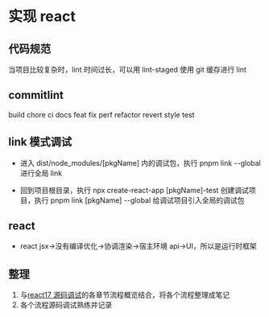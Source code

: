 # 实现 react

## 代码规范

当项目比较复杂时，lint 时间过长，可以用 lint-staged 使用 git 缓存进行 lint

## commitlint

build
chore
ci
docs
feat
fix
perf
refactor
revert
style
test

## link 模式调试

- 进入 dist/node_modules/[pkgName] 内的调试包，执行 pnpm link --global 进行全局 link

- 回到项目根目录，执行 npx create-react-app [pkgName]-test 创建调试项目，执行 pnpm link [pkgName] --global 给调试项目引入全局的调试包

## react

- react jsx->没有编译优化->协调渲染->宿主环境 api->UI，所以是运行时框架

## 整理

1. 与[react17 源码调试](https://react.iamkasong.com/)的各章节流程概览结合，将各个流程整理成笔记
2. 各个流程源码调试熟练并记录
